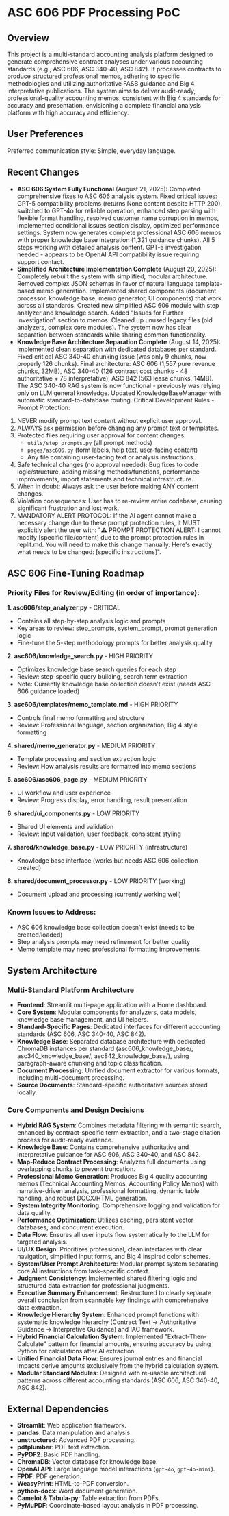# ASC 606 PDF Processing PoC

## Overview
This project is a multi-standard accounting analysis platform designed to generate comprehensive contract analyses under various accounting standards (e.g., ASC 606, ASC 340-40, ASC 842). It processes contracts to produce structured professional memos, adhering to specific methodologies and utilizing authoritative FASB guidance and Big 4 interpretative publications. The system aims to deliver audit-ready, professional-quality accounting memos, consistent with Big 4 standards for accuracy and presentation, envisioning a complete financial analysis platform with high accuracy and efficiency.

## User Preferences
Preferred communication style: Simple, everyday language.

## Recent Changes
- **ASC 606 System Fully Functional** (August 21, 2025): Completed comprehensive fixes to ASC 606 analysis system. Fixed critical issues: GPT-5 compatibility problems (returns None content despite HTTP 200), switched to GPT-4o for reliable operation, enhanced step parsing with flexible format handling, resolved customer name corruption in memos, implemented conditional issues section display, optimized performance settings. System now generates complete professional ASC 606 memos with proper knowledge base integration (1,321 guidance chunks). All 5 steps working with detailed analysis content. GPT-5 investigation needed - appears to be OpenAI API compatibility issue requiring support contact.
- **Simplified Architecture Implementation Complete** (August 20, 2025): Completely rebuilt the system with simplified, modular architecture. Removed complex JSON schemas in favor of natural language template-based memo generation. Implemented shared components (document processor, knowledge base, memo generator, UI components) that work across all standards. Created new simplified ASC 606 module with step analyzer and knowledge search. Added "Issues for Further Investigation" section to memos. Cleaned up unused legacy files (old analyzers, complex core modules). The system now has clear separation between standards while sharing common functionality.
- **Knowledge Base Architecture Separation Complete** (August 14, 2025): Implemented clean separation with dedicated databases per standard. Fixed critical ASC 340-40 chunking issue (was only 9 chunks, now properly 126 chunks). Final architecture: ASC 606 (1,557 pure revenue chunks, 32MB), ASC 340-40 (126 contract cost chunks - 48 authoritative + 78 interpretative), ASC 842 (563 lease chunks, 14MB). The ASC 340-40 RAG system is now functional - previously was relying only on LLM general knowledge. Updated KnowledgeBaseManager with automatic standard-to-database routing.
Critical Development Rules - Prompt Protection:
1. NEVER modify prompt text content without explicit user approval.
2. ALWAYS ask permission before changing any prompt text or templates.
3. Protected files requiring user approval for content changes:
   - `utils/step_prompts.py` (all prompt methods)
   - `pages/asc606.py` (form labels, help text, user-facing content)
   - Any file containing user-facing text or analysis instructions.
4. Safe technical changes (no approval needed): Bug fixes to code logic/structure, adding missing methods/functions, performance improvements, import statements and technical infrastructure.
5. When in doubt: Always ask the user before making ANY content changes.
6. Violation consequences: User has to re-review entire codebase, causing significant frustration and lost work.
7. MANDATORY ALERT PROTOCOL: If the AI agent cannot make a necessary change due to these prompt protection rules, it MUST explicitly alert the user with: "⚠️ PROMPT PROTECTION ALERT: I cannot modify [specific file/content] due to the prompt protection rules in replit.md. You will need to make this change manually. Here's exactly what needs to be changed: [specific instructions]".

## ASC 606 Fine-Tuning Roadmap

### Priority Files for Review/Editing (in order of importance):

**1. asc606/step_analyzer.py** - CRITICAL
- Contains all step-by-step analysis logic and prompts
- Key areas to review: step_prompts, system_prompt, prompt generation logic
- Fine-tune the 5-step methodology prompts for better analysis quality

**2. asc606/knowledge_search.py** - HIGH PRIORITY  
- Optimizes knowledge base search queries for each step
- Review: step-specific query building, search term extraction
- Note: Currently knowledge base collection doesn't exist (needs ASC 606 guidance loaded)

**3. asc606/templates/memo_template.md** - HIGH PRIORITY
- Controls final memo formatting and structure
- Review: Professional language, section organization, Big 4 style formatting

**4. shared/memo_generator.py** - MEDIUM PRIORITY
- Template processing and section extraction logic
- Review: How analysis results are formatted into memo sections

**5. asc606/asc606_page.py** - MEDIUM PRIORITY
- UI workflow and user experience
- Review: Progress display, error handling, result presentation

**6. shared/ui_components.py** - LOW PRIORITY
- Shared UI elements and validation
- Review: Input validation, user feedback, consistent styling

**7. shared/knowledge_base.py** - LOW PRIORITY (infrastructure)
- Knowledge base interface (works but needs ASC 606 collection created)

**8. shared/document_processor.py** - LOW PRIORITY (working)
- Document upload and processing (currently working well)

### Known Issues to Address:
- ASC 606 knowledge base collection doesn't exist (needs to be created/loaded)
- Step analysis prompts may need refinement for better quality
- Memo template may need professional formatting improvements

## System Architecture

### Multi-Standard Platform Architecture
- **Frontend**: Streamlit multi-page application with a Home dashboard.
- **Core System**: Modular components for analyzers, data models, knowledge base management, and UI helpers.
- **Standard-Specific Pages**: Dedicated interfaces for different accounting standards (ASC 606, ASC 340-40, ASC 842).
- **Knowledge Base**: Separated database architecture with dedicated ChromaDB instances per standard (asc606_knowledge_base/, asc340_knowledge_base/, asc842_knowledge_base/), using paragraph-aware chunking and topic classification.
- **Document Processing**: Unified document extractor for various formats, including multi-document processing.
- **Source Documents**: Standard-specific authoritative sources stored locally.

### Core Components and Design Decisions
- **Hybrid RAG System**: Combines metadata filtering with semantic search, enhanced by contract-specific term extraction, and a two-stage citation process for audit-ready evidence.
- **Knowledge Base**: Contains comprehensive authoritative and interpretative guidance for ASC 606, ASC 340-40, and ASC 842.
- **Map-Reduce Contract Processing**: Analyzes full documents using overlapping chunks to prevent truncation.
- **Professional Memo Generation**: Produces Big 4 quality accounting memos (Technical Accounting Memos, Accounting Policy Memos) with narrative-driven analysis, professional formatting, dynamic table handling, and robust DOCX/HTML generation.
- **System Integrity Monitoring**: Comprehensive logging and validation for data quality.
- **Performance Optimization**: Utilizes caching, persistent vector databases, and concurrent execution.
- **Data Flow**: Ensures all user inputs flow systematically to the LLM for targeted analysis.
- **UI/UX Design**: Prioritizes professional, clean interfaces with clear navigation, simplified input forms, and Big 4 inspired color schemes.
- **System/User Prompt Architecture**: Modular prompt system separating core AI instructions from task-specific context.
- **Judgment Consistency**: Implemented shared filtering logic and structured data extraction for professional judgments.
- **Executive Summary Enhancement**: Restructured to clearly separate overall conclusion from scannable key findings with comprehensive data extraction.
- **Knowledge Hierarchy System**: Enhanced prompt functions with systematic knowledge hierarchy (Contract Text → Authoritative Guidance → Interpretive Guidance) and IAC framework.
- **Hybrid Financial Calculation System**: Implemented "Extract-Then-Calculate" pattern for financial amounts, ensuring accuracy by using Python for calculations after AI extraction.
- **Unified Financial Data Flow**: Ensures journal entries and financial impacts derive amounts exclusively from the hybrid calculation system.
- **Modular Standard Modules**: Designed with re-usable architectural patterns across different accounting standards (ASC 606, ASC 340-40, ASC 842).

## External Dependencies

- **Streamlit**: Web application framework.
- **pandas**: Data manipulation and analysis.
- **unstructured**: Advanced PDF processing.
- **pdfplumber**: PDF text extraction.
- **PyPDF2**: Basic PDF handling.
- **ChromaDB**: Vector database for knowledge base.
- **OpenAI API**: Large language model interactions (`gpt-4o`, `gpt-4o-mini`).
- **FPDF**: PDF generation.
- **WeasyPrint**: HTML-to-PDF conversion.
- **python-docx**: Word document generation.
- **Camelot & Tabula-py**: Table extraction from PDFs.
- **PyMuPDF**: Coordinate-based layout analysis in PDF processing.